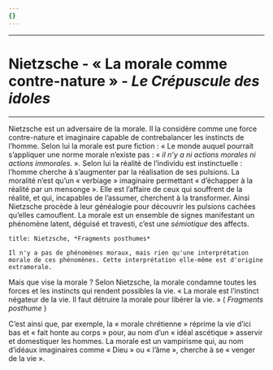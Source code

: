 ```yaml
---
{}
---
```

***
# Nietzsche - « La morale comme contre-nature » - *Le Crépuscule des idoles*
***

Nietzsche est un adversaire de la morale. Il la considère comme une force contre-nature et imaginaire capable de contrebalancer les instincts de l’homme. Selon lui la morale est pure fiction : « Le monde auquel pourrait s’appliquer une norme morale n’existe pas : « *il n’y a ni actions morales ni actions immorales.* ». Selon lui la réalité de l’individu est instinctuelle : l’homme cherche à s’augmenter par la réalisation de ses pulsions.
La moralité n’est qu’un « verbiage » imaginaire permettant « d’échapper à la réalité par un mensonge ». Elle est l’affaire de ceux qui souffrent de la réalité, et qui, incapables de l’assumer, cherchent à la transformer. Ainsi Nietzsche procède à leur généalogie pour découvrir les pulsions cachées qu’elles camouflent. La morale est un ensemble de signes manifestant un phénomène latent, déguisé et travesti, c’est une *sémiotique* des affects.

```ad-quote
title: Nietzsche, *Fragments posthumes*

Il n'y a pas de phénomènes moraux, mais rien qu'une interprétation morale de ces phénomènes. Cette interprétation elle-même est d'origine extramorale.
```

Mais que vise la morale ? Selon Nietzsche, la morale condamne toutes les forces et les instincts qui rendent possibles la vie. « La morale est l’instinct négateur de la vie. Il faut détruire la morale pour libérer la vie. » ( *Fragments posthume* ) 

C’est ainsi que, par exemple, la « morale chrétienne » réprime la vie d’ici bas et « fait honte au corps » pour, au nom d’un « idéal ascétique » asservir et domestiquer les hommes. La morale est un vampirisme qui, au nom d’idéaux imaginaires comme « Dieu » ou « l’âme », cherche à se « venger de la vie ».